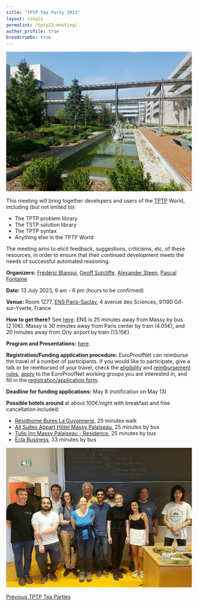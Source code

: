 ```yaml
---
title: "TPTP Tea Party 2023"
layout: single
permalink: /tptp23-meeting/
author_profile: true
breadcrumbs: true
---
```


<img src="/_pages/WG2/Jul2023/20230418_114508_resized.jpg"/>

This meeting will bring together developers and users of the [TPTP](https://tptp.org) World, including (but not limited to):
  * The TPTP problem library
  * The TSTP solution library
  * The TPTP syntax
  * Anything else in the TPTP World

The meeting aims to elicit feedback, suggestions, criticisms, etc, of these resources, in order to ensure that their continued development meets the needs of successful automated reasoning.

**Organizers:** [Frédéric Blanqui](https://blanqui.gitlabpages.inria.fr/), [Geoff Sutcliffe](https://www.cs.miami.edu/home/geoff/), [Alexander Steen](https://www.alexandersteen.de/), [Pascal Fontaine](https://people.montefiore.uliege.be/pfontain/)

**Date:** 13 July 2023, 9 am - 6 pm (hours to be confirmed)

**Venue:** Room 1Z77, [ENS Paris-Saclay](https://ens-paris-saclay.fr/), 4 avenue des Sciences, 91190 Gif-sur-Yvette, France

**How to get there?** See [here](https://ens-paris-saclay.fr/en/school/how-find-us). ENS is 25 minutes away from Massy by bus (2.10€). Massy is 30 minutes away from Paris center by train (4.05€), and 20 minutes away from Orly airport by train (13.15€).

**Program and Presentations:** [here](https://www.tptp.org/Seminars/TPTPTeaParty/2023/Contents.html).

**Registration/Funding application procedure:** EuroProofNet can reimburse the travel of a number of participants. If you would like to participate, give a talk or be reimbursed of your travel, check the [eligibility](https://europroofnet.github.io/eligibility/) and [reimbursement rules](https://europroofnet.github.io/reimbursement-rules/), [apply](https://e-services.cost.eu/action/CA20111/working-groups/apply) to the EuroProofNet working groups you are interested in, and fill in the [registration/application form](https://forms.gle/XQmngrzyA5swMaHe8).

**Deadline for funding applications:** May 8 (notification on May 13)

**Possible hotels around** at about 100€/night with breakfast and free cancellation included:
- [Residhome Bures La Guyonnerie](https://www.booking.com/hotel/fr/la-guyonnerie.fr.html), 25 minutes walk
- [All Suites Appart Hôtel Massy Palaiseau](https://www.booking.com/hotel/fr/all-suites-palaiseau.fr.html), 25 minutes by bus
- [Tulip Inn Massy Palaiseau - Residence](https://www.booking.com/hotel/fr/tulip-inn-massy-palaiseau-residence.fr.html), 25 minutes by bus
- [Ecla Business](https://www.booking.com/hotel/fr/ecla-campus-palaiseau.fr.html), 33 minutes by bus 

<!--**Cost:** Participants will have to pay for their travel, accommodation and meals. If you are reimbursed by EuroProofNet, note that the daily allowance has been fixed at 125 euros. See the [reimbursement rules](https://europroofnet.github.io/reimbursement-rules/) for more details.-->

<!--**Participants (15):**-->

<!--**Programme:** TBA-->

<img src="/_pages/WG2/Jul2023/20230713_184239_resized.jpg"/>

[Previous TPTP Tea Parties](https://www.tptp.org/TPTP/TPTPTParty/)
